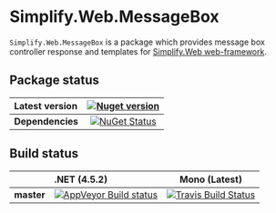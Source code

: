 Simplify.Web.MessageBox
===

`Simplify.Web.MessageBox` is a package which provides message box controller response and templates for [Simplify.Web web-framework](https://github.com/i4004/Simplify.Web).

## Package status

| Latest version | [![Nuget version](http://img.shields.io/badge/nuget-v0.9.3-blue.png)](https://www.nuget.org/packages/Simplify.Web.MessageBox/) |
| :------ | :------: |
| **Dependencies** | [![NuGet Status](http://nugetstatus.com/Simplify.Web.MessageBox.png)](http://nugetstatus.com/packages/Simplify.Web.MessageBox) |

## Build status

| | **.NET (4.5.2)** | **Mono (Latest)** |
| :------ | :------ | :------: |
| **master** | [![AppVeyor Build status](https://ci.appveyor.com/api/projects/status/2h8jh563pwsf283i/branch/master?svg=true)](https://ci.appveyor.com/project/i4004/simplify-web-messagebox/branch/master) | [![Travis Build Status](https://travis-ci.org/i4004/Simplify.Web.MessageBox.svg?branch=master)](https://travis-ci.org/i4004/Simplify.Web.MessageBox) |
